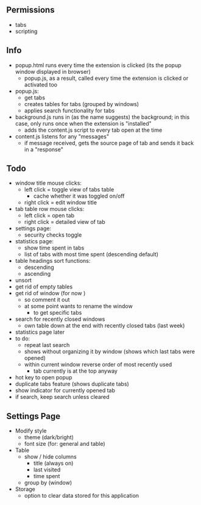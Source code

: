 ## Permissions
- tabs
- scripting

## Info
- popup.html runs every time the extension is clicked (its the popup window displayed in browser)
    - popup.js, as a result, called every time the extension is clicked or activated too 
- popup.js:
    - get tabs
    - creates tables for tabs (grouped by windows)
    - applies search functionality for tabs
- background.js runs in (as the name suggests) the background; in this case, only runs once when the extension is "installed" 
    - adds the content.js script to every tab open at the time
- content.js listens for any "messages" 
    - if message received, gets the source page of tab and sends it back in a "response"

## Todo
- window title mouse clicks:
    - left click = toggle view of tabs table
        - cache whether it was toggled on/off
    - right click = edit window title
- tab table row mouse clicks:
    - left click = open tab
    - right click = detailed view of tab
- settings page:
    - security checks toggle
- statistics page:
    - show time spent in tabs
    - list of tabs with most time spent (descending default)
- table headings sort functions:
    - descending
    - ascending
- unsort
- get rid of empty tables
- get rid of window (for now )
    - so comment it out
    - at some point wants to rename the window
        - to get specific tabs
- search for recently closed windows
    - own table down at the end with recently closed tabs (last week)
- statistics page later
- to do:
    - repeat last search
    - shows without organizing it by window (shows which last tabs were opened)
    - within current window reverse order of most recently used
        - tab currently is at the top anyway
- hot key to open popup
- duplicate tabs feature (shows duplicate tabs)
- show indicator for currently opened tab
- if search, keep search unless cleared 


## Settings Page
- Modify style
    - theme (dark/bright)
    - font size (for: general and table)
- Table
    - show / hide columns
        - title (always on)
        - last visited
        - time spent
    - group by (window)
- Storage
    - option to clear data stored for this application
